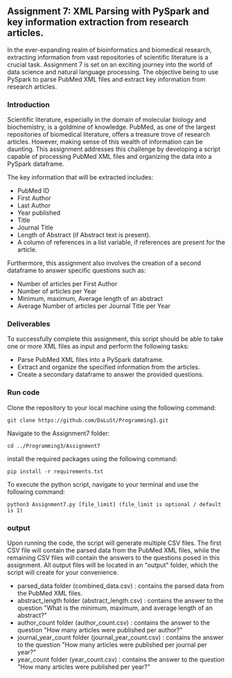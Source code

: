 ## Assignment 7: XML Parsing with PySpark and key information extraction from research articles.
In the ever-expanding realm of bioinformatics and biomedical research, extracting information from vast repositories of scientific literature is a crucial task. Assignment 7 is set on an exciting journey into the world of data science and natural language processing. The objective being to use PySpark to parse PubMed XML files and extract key information from research articles. 

### Introduction
Scientific literature, especially in the domain of molecular biology and biochemistry, is a goldmine of knowledge. PubMed, as one of the largest repositories of biomedical literature, offers a treasure trove of research articles. However, making sense of this wealth of information can be daunting. This assignment addresses this challenge by developing a script capable of processing PubMed XML files and organizing the data into a PySpark dataframe.

The key information that will be extracted includes:

- PubMed ID
- First Author
- Last Author
- Year published
- Title
- Journal Title
- Length of Abstract (if Abstract text is present).
- A column of references in a list variable, if references are present for the article.

Furthermore, this assignment also involves the creation of a second dataframe to answer specific questions such as:

- Number of articles per First Author
- Number of articles per Year
- Minimum, maximum, Average length of an abstract
- Average Number of articles per Journal Title per Year

### Deliverables
To successfully complete this assignment, this script should be able to take one or more XML files as input and perform the following tasks:

- Parse PubMed XML files into a PySpark dataframe.
- Extract and organize the specified information from the articles.
- Create a secondary dataframe to answer the provided questions.

### Run code
Clone the repository to your local machine using the following command:

```
git clone https://github.com/DaLuSt/Programming3.git
```

Navigate to the Assignment7 folder:
```
cd ../Programming3/Assignment7
```

install the required packages using the following command:
```
pip install -r requirements.txt
```

To execute the python script, navigate to your terminal and use the following command:

```
python3 Assignment7.py [file_limit] (file_limit is optional / default is 1)
```

### output
Upon running the code, the script will generate multiple CSV files. The first CSV file will contain the parsed data from the PubMed XML files, while the remaining CSV files will contain the answers to the questions posed in this assignment. All output files will be located in an "output" folder, which the script will create for your convenience.

- parsed_data folder (combined_data.csv) : contains the parsed data from the PubMed XML files.
- abstract_length folder (abstract_length.csv) : contains the answer to the question "What is the minimum, maximum, and average length of an abstract?" 
- author_count folder (author_count.csv)  : contains the answer to the question "How many articles were published per author?"
- journal_year_count folder (journal_year_count.csv) : contains the answer to the question "How many articles were published per journal per year?" 
- year_count folder (year_count.csv) : contains the answer to the question "How many articles were published per year?" 
